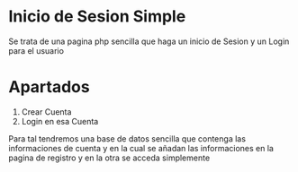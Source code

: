 
# Inicio de Sesion Simple

Se trata de una pagina php sencilla que haga un inicio de Sesion y un Login para el usuario

# Apartados

1. Crear Cuenta
2. Login en esa Cuenta

Para tal tendremos una base de datos sencilla que contenga las informaciones de cuenta y en la cual se añadan las informaciones en la pagina de registro y en la otra se acceda simplemente



